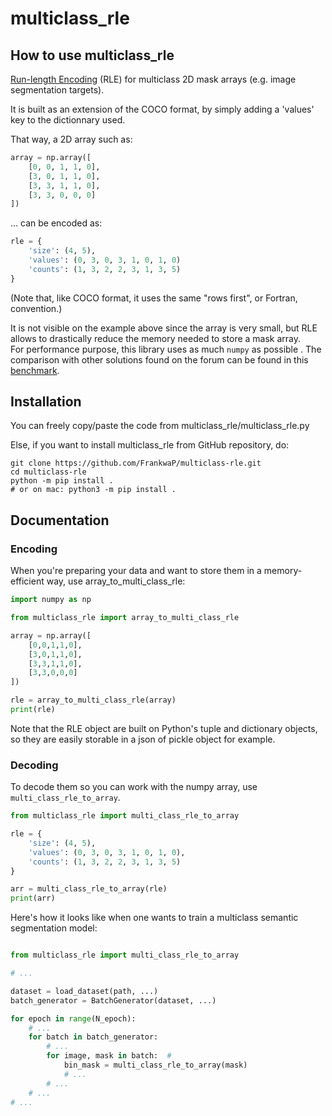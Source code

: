 # multiclass_rle

## How to use multiclass_rle

[Run-length Encoding](https://en.wikipedia.org/wiki/Run-length_encoding) (RLE) for multiclass 2D mask arrays (e.g. image segmentation targets).  

It is built as an extension of the COCO format, by simply adding a 'values' key to the dictionnary used.  

That way, a 2D array such as:

```python
array = np.array([
    [0, 0, 1, 1, 0],
    [3, 0, 1, 1, 0],
    [3, 3, 1, 1, 0],
    [3, 3, 0, 0, 0]
])
```

… can be encoded as:

```python
rle = {
    'size': (4, 5),
    'values': (0, 3, 0, 3, 1, 0, 1, 0)
    'counts': (1, 3, 2, 2, 3, 1, 3, 5)
}
```

(Note that, like COCO format, it uses the same "rows first", or Fortran, convention.)

It is not visible on the example above since the array is very small, but RLE allows to drastically reduce the memory needed to store a mask array.  
For performance purpose, this library uses as much `numpy` as possible . The comparison with other solutions found on the forum can be found in this [benchmark](benchmark.ipynb).  

## Installation

You can freely copy/paste the code from multiclass_rle/multiclass_rle.py

Else, if you want to install multiclass_rle from GitHub repository, do:

```console
git clone https://github.com/FrankwaP/multiclass-rle.git
cd multiclass-rle
python -m pip install .
# or on mac: python3 -m pip install .
```

## Documentation

### Encoding

When you're preparing your data and want to store them in a memory-efficient way, use array_to_multi_class_rle:  

```python
import numpy as np

from multiclass_rle import array_to_multi_class_rle

array = np.array([
    [0,0,1,1,0],
    [3,0,1,1,0],
    [3,3,1,1,0],
    [3,3,0,0,0]
])

rle = array_to_multi_class_rle(array)
print(rle)
```

Note that the RLE object are built on Python's tuple and dictionary objects, so they are easily storable in a json of pickle object for example.

### Decoding

To decode them so you can work with the numpy array, use `multi_class_rle_to_array`.  

```python
from multiclass_rle import multi_class_rle_to_array

rle = {
    'size': (4, 5),
    'values': (0, 3, 0, 3, 1, 0, 1, 0),
    'counts': (1, 3, 2, 2, 3, 1, 3, 5)
}

arr = multi_class_rle_to_array(rle)
print(arr)
```

Here's how it looks like when one wants to train a multiclass semantic segmentation model:

```python

from multiclass_rle import multi_class_rle_to_array

# ...

dataset = load_dataset(path, ...)
batch_generator = BatchGenerator(dataset, ...)

for epoch in range(N_epoch):
    # ...
    for batch in batch_generator:
        # ...
        for image, mask in batch:  # 
            bin_mask = multi_class_rle_to_array(mask)
            # ...
        # ...
    # ...
# ...
```
